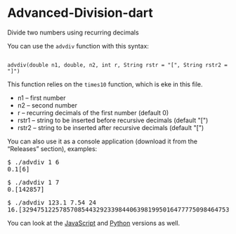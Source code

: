 # Advanced-Division-dart
Divide two numbers using recurring decimals

You can use the `advdiv` function with this syntax:

<code>
advdiv(double n1, double, n2, int r, String rstr = "[", String rstr2 = "]")
</code>

This function relies on the `times10` function, which is eke in this file.

* n1 – first number
* n2 – second number
* r – recurring decimals of the first number (default 0)
* rstr1 – string to be inserted before recursive decimals (default "[")
* rstr2 – string to be inserted after recursive decimals (default "[")

You can also use it as a console application (download it from the “Releases” section), examples:

<pre>$ ./advdiv 1 6
0.1[6]</pre>

<pre>$ ./advdiv 1 7
0.[142857]</pre>

<pre>$ ./advdiv 123.1 7.54 24
16.[329475122578570854432923398440639819950164777750984647536371674302708785467406157061]</pre>

You can look at the [JavaScript](https://github.com/ratajs/Advanced-Division) and [Python](https://github.com/ratajs/Advanced-Division-py) versions as well.

